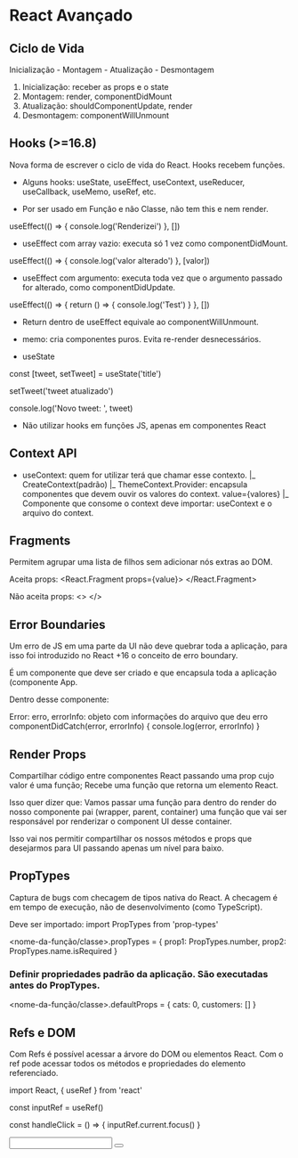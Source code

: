 # React Avançado

## Ciclo de Vida
Inicialização - Montagem - Atualização - Desmontagem

1) Inicialização: receber as props e o state
2) Montagem: render, componentDidMount
3) Atualização: shouldComponentUpdate, render
4) Desmontagem: componentWillUnmount

## Hooks (>=16.8)
Nova forma de escrever o ciclo de vida do React. Hooks recebem funções.

- Alguns hooks: useState, useEffect, useContext, useReducer, useCallback, useMemo, useRef, etc.

- Por ser usado em Função e não Classe, não tem this e nem render. 

useEffect(() => {
  console.log('Renderizei')
}, [])

- useEffect com array vazio: executa só 1 vez como componentDidMount.

useEffect(() => {
  console.log('valor alterado')
  }, [valor])

- useEffect com argumento: executa toda vez que o argumento passado for alterado, como componentDidUpdate.

useEffect(() => {
  return () => {
    console.log('Test')
  }
}, [])

- Return dentro de useEffect equivale ao componentWillUnmount.

- memo: cria componentes puros. Evita re-render desnecessários.

- useState

const [tweet, setTweet] = useState('title')

setTweet('tweet atualizado')

console.log('Novo tweet: ', tweet)

- Não utilizar hooks em funções JS, apenas em componentes React

## Context API

- useContext: quem for utilizar terá que chamar esse contexto. 
|_ CreateContext(padrão)
|_ ThemeContext.Provider: encapsula componentes que devem ouvir os valores do context. value={valores}
|_ Componente que consome o context deve importar: useContext e o arquivo do context. 

## Fragments
Permitem agrupar uma lista de filhos sem adicionar nós extras ao DOM. 

Aceita props:
<React.Fragment props={value}>
</React.Fragment>

Não aceita props:
<> 
</>

## Error Boundaries 
Um erro de JS em uma parte da UI não deve quebrar toda a aplicação, para isso foi introduzido no React +16 o conceito de erro boundary. 

É um componente que deve ser criado e que encapsula toda a aplicação (componente App.

Dentro desse componente:

Error: erro, errorInfo: objeto com informações do arquivo que deu erro
componentDidCatch(error, errorInfo) {
  console.log(error, errorInfo)
}

## Render Props
Compartilhar código entre componentes React passando uma prop cujo valor é uma função; Recebe uma função que retorna um elemento React.

Isso quer dizer que: Vamos passar uma função para dentro do render do nosso componente pai (wrapper, parent, container) uma função que vai ser responsável por renderizar o component UI desse container.

Isso vai nos permitir compartilhar os nossos métodos e props que desejarmos para UI passando apenas um nível para baixo.

## PropTypes
Captura de bugs com checagem de tipos nativa do React. A checagem é em tempo de execução, não de desenvolvimento (como TypeScript).

Deve ser importado:
import PropTypes from 'prop-types'

<nome-da-função/classe>.propTypes = {
  prop1: PropTypes.number,
  prop2: PropTypes.name.isRequired
}

### Definir propriedades padrão da aplicação. São executadas antes do PropTypes.

<nome-da-função/classe>.defaultProps = {
  cats: 0,
  customers: []
}

## Refs e DOM 
Com Refs é possível acessar a árvore do DOM ou elementos React. Com o ref pode acessar todos os métodos e propriedades do elemento referenciado. 

import React, { useRef } from 'react'

const inputRef = useRef()

const handleClick = () => {
	inputRef.current.focus()
}

<input ref={inputRef} />
<button onClick={handleClick}></button>
